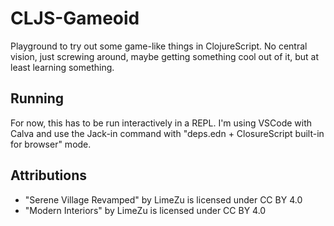 # CLJS-Gameoid

Playground to try out some game-like things in ClojureScript.
No central vision, just screwing around, maybe getting something cool out of it, but at least learning something.

## Running

For now, this has to be run interactively in a REPL. I'm using VSCode with Calva and use the Jack-in command with "deps.edn + ClosureScript built-in for browser" mode.


## Attributions

* "Serene Village Revamped" by LimeZu [](https://limezu.itch.io/serenevillagerevamped) is licensed under CC BY 4.0
* "Modern Interiors" by LimeZu [](https://limezu.itch.io/moderninteriors) is licensed under CC BY 4.0
